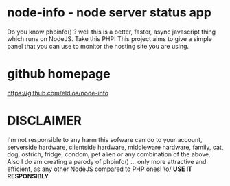 # node-info - node server status app
Do you know phpinfo() ? well this is a better, faster, async javascript thing which runs on NodeJS. 
Take this PHP!
This project aims to give a simple panel that you can use to monitor the hosting site you are using.

# github homepage
https://github.com/eldios/node-info

# DISCLAIMER
I'm not responsible to any harm this sofware can do to your account, serverside hardware, clientside hardware, middleware hardware, family, cat, dog, ostrich, fridge, condom, pet alien or any combination of the above. 
Also I do am creating a parody of phpinfo() ... only more attractive and efficient, as any other NodeJS compared to PHP ones! \o/
__USE IT RESPONSIBLY__